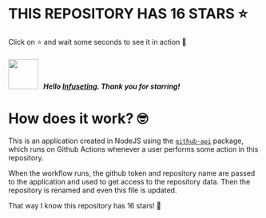 # THIS REPOSITORY HAS 16 STARS :star:
Click on :star: and wait some seconds to see it in action :star_struck:

##### <img width="60" src="https://avatars.githubusercontent.com/u/56604674?v=4"/> &nbsp; Hello [Infuseting](https://github.com/Infuseting). Thank you for starring! 

# How does it work? :nerd_face:

This is an application created in NodeJS using the [`github-api`](https://www.npmjs.com/package/github-api) package, which runs on Github Actions whenever a user performs some action in this repository.
<br/>

When the workflow runs, the github token and repository name are passed to the application and used to get access to the repository data. Then the repository is renamed and even this file is updated.
<br/>

That way I know this repository has 16 stars! :monocle_face:

